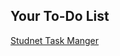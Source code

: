 ## Your To-Do List

[Studnet Task Manger](https://play.google.com/store/apps/details?id=dev.kingbond.yourtodolist)

